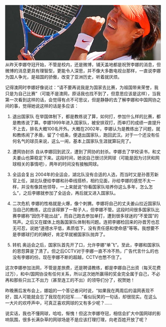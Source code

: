 <img src="/blog/images/lina.jpg"/>
从昨天李娜夺冠开始，不管是校内，还是微博，铺天盖地都是祝贺李娜的消息，但微博的消息更具有理智型，更能令人深思，并不像大多数电视台那样，一直说李娜为国人争光，是祖国的骄傲，改变了亚洲历史，听着就厌烦。

记得澳网时李娜好像说过：“请不要再说我是为国家去比赛，为祖国带来荣誉，我只是为自己比赛”（可能不是澳网，原话我也找不到了，但意思应该是这样），当我第一次看到这样的话，会觉得有点不可思议，但是静静的去了解李娜和中国网协之间的事，觉得她说这样的话是多应该：

1. 退出国家队
在举国体制下，都是教练说了算，如何打，参加什么样的比赛，都是教练说了算。李娜1999年进入国家队，被安排双打，而单打的成绩一直提升不上去，排名大概100名开外。大概在2002年，李娜认为是教练出了问题，就和教练闹了矛盾，留了个纸条，便退出国家队，跑回武汉。对于一个还没有任何名气的球员来说，这么一闹，基本上国家队生涯就算玩完了。

2. 遭网协封杀
自从李娜回到武汉，遭到了网协的封杀。李娜去了学校读书，和丈夫姜山也算稳定下来。这段时间，她说自己很讨厌网球（可能是因为讨厌和网球相关的事情吧），两年的时间没有接触网球。

3. 全运会复出
2004年的全运会，湖北队没有合适的人选，而当时又是孙晋芳新官上任，湖北队便给李娜和孙牵线搭桥，相约见面，孙给李娜的感觉不太一样，并没有像其他领导，一上来就说“你看国家队培养你这么多年，怎么怎么”，之后李娜就参加了全运会，再后就又进入国家队。

4. 二次危机
李娜的性格就是火爆，像个刺猬。李娜将自己的丈夫姜山拉近国家队当自己的教练，这应该得罪了一帮子人，但李娜不管。这段时间很多国家队比赛李娜称“因伤不能出战”，而自己跑去参加单打，遭到很多球迷的“不爱国”的骂声。之后又在媒体上炮轰国家队体制有问题。连把李娜检回来的孙晋芳也忍无可忍，说她“道德水平低，素质低下，没有责任感和使命感”等等。我想要不是李娜球打的的确好，肯定早就被国家队抛弃了。

5. 转机
奥运会之后，国家队首先开了口，允许李娜“单飞”。至此，李娜和国家队的恩怨算是了清了。但之后CCTV对于李娜一直不冷不热，广告代言什么的也没有李娜的份。现在李娜不断的超越，CCTV也憋不住了。

这次李娜参加法网，不管是差旅费，还是聘请教练，都是李娜自己出资（每天花费过万），和中/国网协没有任何关系，所以这次她所赢得的奖金完全属于自己，不必再和那些只出工不出力（甚至连工的不出）的领导们分了，祝贺她！

昨晚赛后发布会上，娜姐的一个答记者问时说，“如果我在两周后的温网表现不好，国人可能就会忘了我现在的冠军......”看似玩笑的一句话，却很现实。在这么一大片的欢呼声中，可真正喜欢网球的又有多少呢？......

说实话，我也不懂网球，哈哈，惭愧！但这次李娜夺冠，相信会扩大中国网球的影响氛围，很多长满杂草的网球场是不是应该打理打理，向老百姓开放了呢？